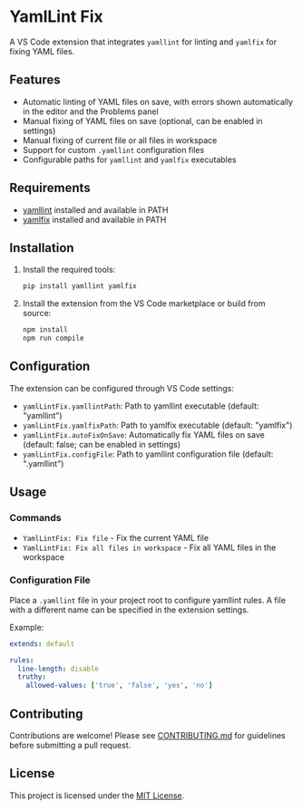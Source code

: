 # YamlLint Fix

A VS Code extension that integrates `yamllint` for linting and `yamlfix` for fixing YAML files.

## Features

- Automatic linting of YAML files on save, with errors shown automatically in the editor and the Problems panel
- Manual fixing of YAML files on save (optional, can be enabled in settings)
- Manual fixing of current file or all files in workspace
- Support for custom `.yamllint` configuration files
- Configurable paths for `yamllint` and `yamlfix` executables

## Requirements

- [yamllint](https://yamllint.readthedocs.io/en/stable/) installed and available in PATH
- [yamlfix](https://github.com/lyz-code/yamlfix) installed and available in PATH

## Installation

1. Install the required tools:
   ```bash
   pip install yamllint yamlfix
   ```

2. Install the extension from the VS Code marketplace or build from source:
   ```bash
   npm install
   npm run compile
   ```

## Configuration

The extension can be configured through VS Code settings:

- `yamlLintFix.yamllintPath`: Path to yamllint executable (default: "yamllint")
- `yamlLintFix.yamlfixPath`: Path to yamlfix executable (default: "yamlfix")
- `yamlLintFix.autoFixOnSave`: Automatically fix YAML files on save (default: false; can be enabled in settings)
- `yamlLintFix.configFile`: Path to yamllint configuration file (default: ".yamllint")

## Usage

### Commands

- `YamlLintFix: Fix file` - Fix the current YAML file
- `YamlLintFix: Fix all files in workspace` - Fix all YAML files in the workspace

### Configuration File

Place a `.yamllint` file in your project root to configure yamllint rules. 
A file with a different name can be specified in the extension settings.

Example:

```yaml
extends: default

rules:
  line-length: disable
  truthy:
    allowed-values: ['true', 'false', 'yes', 'no']
```

## Contributing

Contributions are welcome! Please see [CONTRIBUTING.md](CONTRIBUTING.md) for guidelines before submitting a pull request.

## License

This project is licensed under the [MIT License](LICENSE).